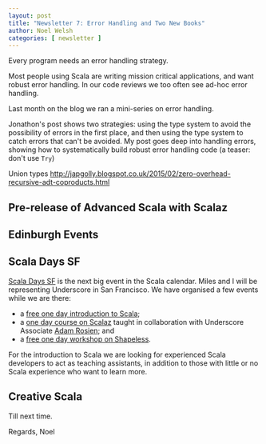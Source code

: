 ```yaml
---
layout: post
title: "Newsletter 7: Error Handling and Two New Books"
author: Noel Welsh
categories: [ newsletter ]
---
```


Every program needs an error handling strategy.

Most people using Scala are writing mission critical applications, and want robust error handling. In our code reviews we too often see ad-hoc error handling.

Last month on the blog we ran a mini-series on error handling.

<!-- break -->

Jonathon's post shows two strategies: using the type system to avoid the possibility of errors in the first place, and then using the type system to catch errors that can't be avoided. My post goes deep into handling errors, showing how to systematically build robust error handling code (a teaser: don't use `Try`)

Union types http://japgolly.blogspot.co.uk/2015/02/zero-overhead-recursive-adt-coproducts.html

## Pre-release of Advanced Scala with Scalaz 

## Edinburgh Events

## Scala Days SF

[Scala Days SF](http://event.scaladays.org/scaladays-sanfran-2015) is the next big event in the Scala calendar.
Miles and I will be representing Underscore in San Francisco.
We have organised a few events while we are there:

- a [free one day introduction to Scala](http://underscore.io/events/2015-03-15-creative-scala.html);
- a [one day course on Scalaz](http://underscore.io/events/2015-03-19-essential-scalaz.html) taught in collaboration with Underscore Associate [Adam Rosien](http://rosien.net/); and
- a [free one day workshop on Shapeless](http://underscore.io/events/2015-03-20-shapeless.html).

For the introduction to Scala we are looking for experienced Scala developers to act as teaching assistants, in addition to those with little or no Scala experience who want to learn more.

## Creative Scala


Till next time.

Regards,
Noel
